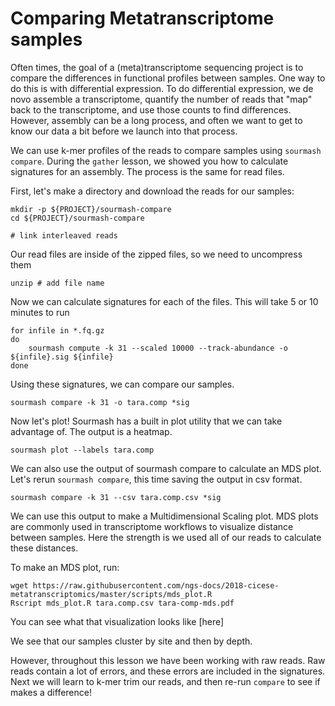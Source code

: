 # Comparing Metatranscriptome samples

Often times, the goal of a (meta)transcriptome sequencing project is
to compare the differences in functional profiles between samples. One way
to do this is with differential expression. To do differential expression,
we de novo assemble a transcriptome, quantify the number of reads that "map"
back to the transcriptome, and use those counts to find differences. However,
assembly can be a long process, and often we want to get to know our data a bit
before we launch into that process. 

We can use k-mer profiles of the reads to compare samples using `sourmash compare`.
During the `gather` lesson, we showed you how to calculate signatures for an assembly.
The process is the same for read files. 

First, let's make a directory and download the reads for our samples:
```
mkdir -p ${PROJECT}/sourmash-compare
cd ${PROJECT}/sourmash-compare

# link interleaved reads 
```

Our read files are inside of the zipped files, so we need to uncompress them
```
unzip # add file name
```

Now we can calculate signatures for each of the files. This will take 5 or 10 minutes to run

```
for infile in *.fq.gz
do
    sourmash compute -k 31 --scaled 10000 --track-abundance -o ${infile}.sig ${infile}
done
```

Using these signatures, we can compare our samples. 

```
sourmash compare -k 31 -o tara.comp *sig
```

Now let's plot! Sourmash has a built in plot utility that we can take advantage of.
The output is a heatmap. 

```
sourmash plot --labels tara.comp
```

We can also use the output of sourmash compare to calculate an MDS plot. Let's 
rerun `sourmash compare`, this time saving the output in csv format.
```
sourmash compare -k 31 --csv tara.comp.csv *sig 
```

We can use this output to make a Multidimensional Scaling plot. MDS plots are 
commonly used in transcriptome workflows to visualize distance between samples. 
Here the strength is we used all of our reads to calculate these distances. 

To make an MDS plot, run:
```
wget https://raw.githubusercontent.com/ngs-docs/2018-cicese-metatranscriptomics/master/scripts/mds_plot.R
Rscript mds_plot.R tara.comp.csv tara-comp-mds.pdf 
```

You can see what that visualization looks like [here]

We see that our samples cluster by site and then by depth. 

However, throughout this lesson we have been working with raw reads. 
Raw reads contain a lot of errors, and these errors are included in the
signatures. Next we will learn to k-mer trim our reads, and then re-run 
`compare` to see if makes a difference!
